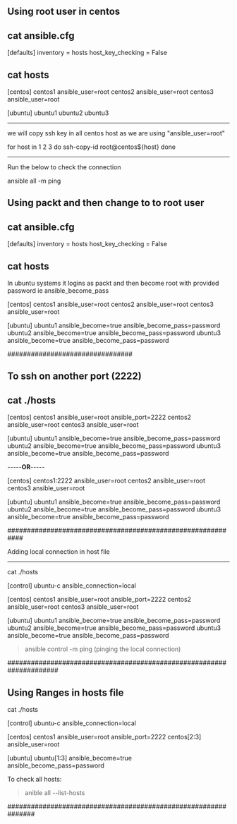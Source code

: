 ## Using root user in centos

 cat ansible.cfg
 ------------------

 [defaults]
inventory = hosts
host_key_checking = False


cat hosts
-----------

[centos]
centos1 ansible_user=root
centos2 ansible_user=root
centos3 ansible_user=root

[ubuntu]
ubuntu1
ubuntu2
ubuntu3


------------------------------------------
we will copy ssh key in all centos host as we are using "ansible_user=root"

for host in 1 2 3
do
ssh-copy-id root@centos${host}
done

-------------------------------------------

Run the below to check the connection

ansible all -m ping


## Using packt and then change to to root user

cat ansible.cfg
-----------------
[defaults]
inventory = hosts
host_key_checking = False


 cat hosts
 -------------
 In ubuntu systems it logins as packt and then become root with provided password ie ansible_become_pass

 [centos]
centos1 ansible_user=root
centos2 ansible_user=root
centos3 ansible_user=root

[ubuntu]
ubuntu1 ansible_become=true ansible_become_pass=password
ubuntu2 ansible_become=true ansible_become_pass=password
ubuntu3 ansible_become=true ansible_become_pass=password


################################

To ssh on another port (2222)
----------------------

cat ./hosts
--------------
[centos]
centos1 ansible_user=root ansible_port=2222
centos2 ansible_user=root
centos3 ansible_user=root

[ubuntu]
ubuntu1 ansible_become=true ansible_become_pass=password
ubuntu2 ansible_become=true ansible_become_pass=password
ubuntu3 ansible_become=true ansible_become_pass=password

-----****OR****-----

[centos]
centos1:2222 ansible_user=root
centos2 ansible_user=root
centos3 ansible_user=root

[ubuntu]
ubuntu1 ansible_become=true ansible_become_pass=password
ubuntu2 ansible_become=true ansible_become_pass=password
ubuntu3 ansible_become=true ansible_become_pass=password

############################################################

Adding local connection in host file

-------------------------------------

cat ./hosts

[control]
ubuntu-c ansible_connection=local

[centos]
centos1 ansible_user=root ansible_port=2222
centos2 ansible_user=root
centos3 ansible_user=root

[ubuntu]
ubuntu1 ansible_become=true ansible_become_pass=password
ubuntu2 ansible_become=true ansible_become_pass=password
ubuntu3 ansible_become=true ansible_become_pass=password


>ansible control -m ping       (pinging the local connection)

#####################################################################

Using Ranges in hosts file
--------------------------

cat ./hosts

[control]
ubuntu-c ansible_connection=local

[centos]
centos1 ansible_user=root ansible_port=2222
centos[2:3] ansible_user=root

[ubuntu]
ubuntu[1:3] ansible_become=true ansible_become_pass=password

To check all hosts: 
>anible all --list-hosts

###############################################################


